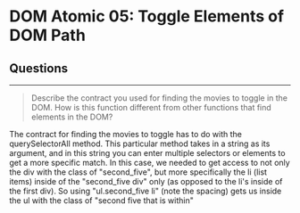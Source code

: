 # DOM Atomic 05: Toggle Elements of DOM Path

## Questions

---

> Describe the contract you used for finding the movies to toggle in the DOM. How is this function different from other functions that find elements in the DOM?

The contract for finding the movies to toggle has to do with the querySelectorAll method. This particular method takes in a string as its argument, and in this string you can enter multiple selectors or elements to get a more specific match. In this case, we needed to get access to not only the div with the class of "second_five", but more specifically the li (list items) inside of the "second_five div" only (as opposed to the li's inside of the first div). So using "ul.second_five li" (note the spacing) gets us inside the ul with the class of "second five that is within"